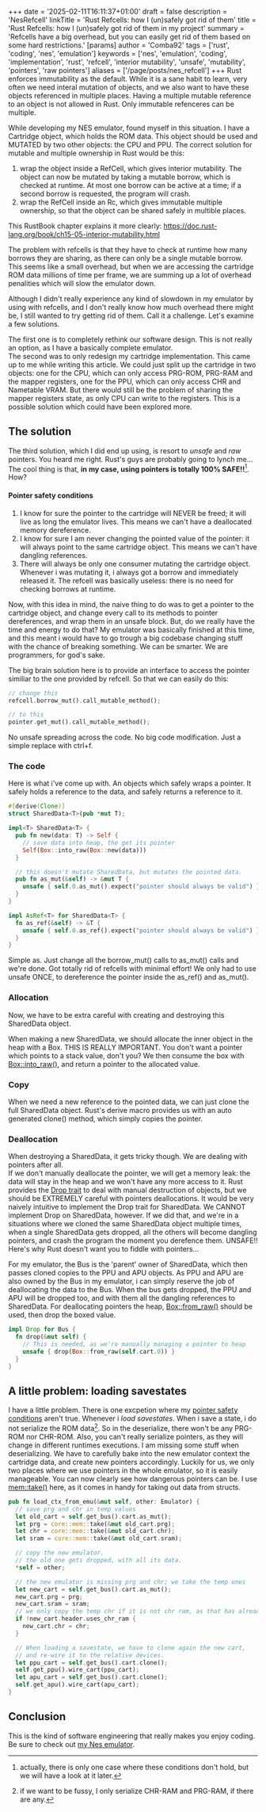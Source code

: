 +++
date = '2025-02-11T16:11:37+01:00'
draft = false
description = 'NesRefcell'
linkTitle = 'Rust Refcells: how I (un)safely got rid of them'
title = 'Rust Refcells: how I (un)safely got rid of them in my project'
summary = 'Refcells have a big overhead, but you can easily get rid of them based on some hard restrictions.'
[params]
  author = 'Comba92'
tags = ['rust', 'coding', 'nes', 'emulation']
keywords = ['nes', 'emulation', 'coding', 'implementation', 'rust', 'refcell', 'interior mutability', 'unsafe', 'mutability', 'pointers', 'raw pointers']
aliases = ['/page/posts/nes_refcell']
+++
Rust enforces immutability as the default. While it is a sane habit to learn, very often we need interal mutation of objects, and we also want to have these objects referenced in multiple places. Having a multiple mutable reference to an object is not allowed in Rust. Only immutable refenceres can be multiple.

While developing my NES emulator, found myself in this situation. I have a Cartridge object, which holds the ROM data. This object should be used and MUTATED by two other objects: the CPU and PPU.
The correct solution for mutable and multiple ownership in Rust would be this:
1. wrap the object inside a RefCell, which gives interior mutability. The object can now be mutated by taking a mutable borrow, which is checked at runtime. At most one borrow can be active at a time; if a second borrow is requested, the program will crash.
2. wrap the RefCell inside an Rc, which gives immutable multiple ownership, so that the object can be shared safely in multible places.

This RustBook chapter explains it more clearly: https://doc.rust-lang.org/book/ch15-05-interior-mutability.html

The problem with refcells is that they have to check at runtime how many borrows they are sharing, as there can only be a single mutable borrow. This seems like a small overhead, but when we are accessing the cartridge ROM data millions of time per frame, we are summing up a lot of overhead penalities which will slow the emulator down.

Although I didn't really experience any kind of slowdown in my emulator by using with refcells, and I don't really know how much overhead there might be, I still wanted to try getting rid of them. Call it a challenge. Let's examine a few solutions.

The first one is to completely rethink our software design. This is not really an option, as I have a basically complete emulator.
<br>
The second was to only redesign my cartridge implementation. This came up to me while writing this article. We could just split up the cartridge in two objects: one for the CPU, which can only access PRG-ROM, PRG-RAM and the mapper registers, one for the PPU, which can only access CHR and Nametable VRAM. But there would still be the problem of sharing the mapper registers state, as only CPU can write to the registers. This is a possible solution which could have been explored more.


## The solution 
The third solution, which I did end up using, is resort to *unsafe* and *raw* pointers. You heard me right. Rust's guys are probably going to lynch me...
<br>
The cool thing is that, **in my case, using pointers is totally 100% SAFE!!**[^1]. How?

#### Pointer safety conditions
1. I know for sure the pointer to the cartridge will NEVER be freed; it will live as long the emulator lives. This means we can't have a deallocated memory dereference.
2. I know for sure I am never changing the pointed value of the pointer: it will always point to the same cartridge object. This means we can't have dangling references.
3. There will always be only one consumer mutating the cartridge object. Whenever i was mutating it, i always got a borrow and immediately released it. The refcell was basically useless: there is no need for checking borrows at runtime.

[^1]: actually, there is only one case where these conditions don't hold, but we will have a look at it later.

Now, with this idea in mind, the naive thing to do was to get a pointer to the cartridge object, and change every call to its methods to pointer dereferences, and wrap them in an unsafe block. But, do we really have the time and energy to do that? My emulator was basically finished at this time, and this meant i would have to go trough a big codebase changing stuff with the chance of breaking something.
We can be smarter. We are programmers, for god's sake.

The big brain solution here is to provide an interface to access the pointer similiar to the one provided by refcell.
So that we can easily do this:
```rust
// change this
refcell.borrow_mut().call_mutable_method();

// to this
pointer.get_mut().call_mutable_method();
```
No unsafe spreading across the code. No big code modification. Just a simple replace with ctrl+f.

### The code
Here is what i've come up with. An objects which safely wraps a pointer. It safely holds a reference to the data, and safely returns a reference to it.
```rust
#[derive(Clone)]
struct SharedData<T>(pub *mut T);

impl<T> SharedData<T> {
  pub fn new(data: T) -> Self {
    // save data into heap, the get its pointer
    Self(Box::into_raw(Box::new(data)))
  }

  // this doesn't mutate SharedData, but mutates the pointed data.
  pub fn as_mut(&self) -> &mut T {
    unsafe { self.0.as_mut().expect("pointer should always be valid") }
  }
}

impl AsRef<T> for SharedData<T> {
  fn as_ref(&self) -> &T {
    unsafe { self.0.as_ref().expect("pointer should always be valid") }
  }
}
```

Simple as. Just change all the borrow_mut() calls to as_mut() calls and we're done. Got totally rid of refcells with minimal effort!
We only had to use unsafe ONCE, to dereference the pointer inside the as_ref() and as_mut().

### Allocation
Now, we have to be extra careful with creating and destroying this SharedData object.

When making a new SharedData, we should allocate the inner object in the heap with a Box. THIS IS REALLY IMPORTANT. You don't want a pointer which points to a stack value, don't you? We then consume the box with [Box::into_raw()](https://doc.rust-lang.org/std/boxed/struct.Box.html#method.into_raw), and return a pointer to the allocated value.

### Copy
When we need a new reference to the pointed data, we can just clone the full SharedData object. Rust's derive macro provides us with an auto generated clone() method, which simply copies the pointer.

### Deallocation
When destroying a SharedData, it gets tricky though. We are dealing with pointers after all. 
<br>
If we don't manually deallocate the pointer, we will get a memory leak: the data will stay in the heap and we won't have any more access to it. Rust provides the [Drop trait](https://doc.rust-lang.org/std/ops/trait.Drop.html) to deal with manual destruction of objects, but we should be EXTREMELY careful with pointers deallocations.
It would be very naively intuitive to implement the Drop trait for SharedData. We CANNOT implement Drop on SharedData, however. If we did that, and we're in a situations where we cloned the same SharedData object multiple times, when a single SharedData gets dropped, all the others will become dangling pointers, and crash the program the moment you derefence them. UNSAFE!!
Here's why Rust doesn't want you to fiddle with pointers...

For my emulator, the Bus is the 'parent' owner of SharedData, which then passes cloned copies to the PPU and APU objects. As PPU and APU are also owned by the Bus in my emulator, i can simply reserve the job of deallocating the data to the Bus. When the bus gets dropped, the PPU and APU will be dropped too, and with them all the dangling references to SharedData.
For deallocating pointers the heap, [Box::from_raw()](https://doc.rust-lang.org/std/boxed/struct.Box.html#method.from_raw) should be used, then drop the boxed value.

```rust
impl Drop for Bus {
  fn drop(&mut self) {
    // This is needed, as we're manually managing a pointer to heap
    unsafe { drop(Box::from_raw(self.cart.0)) }
  }
}
```

## A little problem: loading savestates
I have a little problem. There is one excpetion where my [pointer safety conditions](#pointer-safety-conditions) aren't true. Whenever i *load savestates*.
When i save a state, i do not serialize the ROM data[^2]. So in the deserialize, there won't be any PRG-ROM nor CHR-ROM. Also, you can't really serialize pointers, as they will change in different runtimes executions.
I am missing some stuff when deserializing. We have to carefully bake into the new emulator context the cartridge data, and create new pointers accordingly. Luckily for us, we only two places where we use pointers in the whole emulator, so it is easily manageable. 
You can now clearly see how dangerous pointers can be.
I use [mem::take()](https://doc.rust-lang.org/std/mem/fn.take.html) here, as it comes in handy for taking out data from structs.

[^2]: if we want to be fussy, I only serialize CHR-RAM and PRG-RAM, if there are any.

```rust
pub fn load_ctx_from_emu(&mut self, other: Emulator) {
  // save prg and chr in temp values
  let old_cart = self.get_bus().cart.as_mut();
  let prg = core::mem::take(&mut old_cart.prg);
  let chr = core::mem::take(&mut old_cart.chr);
  let sram = core::mem::take(&mut old_cart.sram);

  // copy the new emulator.
  // the old one gets dropped, with all its data.
  *self = other;

  // the new emulator is missing prg and chr; we take the temp ones
  let new_cart = self.get_bus().cart.as_mut();
  new_cart.prg = prg;
  new_cart.sram = sram;
  // we only copy the temp chr if it is not chr ram, as that has already been deserialized by serde
  if !new_cart.header.uses_chr_ram {
    new_cart.chr = chr;
  }

  // When loading a savestate, we have to clone again the new cart, 
  // and re-wire it to the relative devices.
  let ppu_cart = self.get_bus().cart.clone();
  self.get_ppu().wire_cart(ppu_cart);
  let apu_cart = self.get_bus().cart.clone();
  self.get_apu().wire_cart(apu_cart);
}
```

## Conclusion
This is the kind of software engineering that really makes you enjoy coding. Be sure to check out [my Nes emulator](https://github.com/Comba92/nen-emulator).